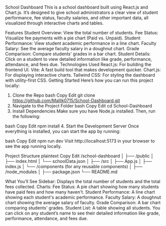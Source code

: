 School Dashboard
This is a school dashboard built using React.js and Chart.js. It’s designed to give school administrators a clear view of student performance, fee status, faculty salaries, and other important data, all visualized through interactive charts and tables.

Features
Student Overview: View the total number of students.
Fee Status: Visualize fee payments with a pie chart (Paid vs. Unpaid).
Student Performance: View student academic performance in a line chart.
Faculty Salary: See the average faculty salary in a doughnut chart.
Grade Comparison: Compare students' grades in a bar chart.
Student Details: Click on a student to view detailed information like grade, performance, attendance, and fees due.
Technologies Used
React.js: For building the frontend UI.
Vite: A fast build tool that makes development quicker.
Chart.js: For displaying interactive charts.
Tailwind CSS: For styling the dashboard with utility-first CSS.
Getting Started
Here’s how you can run this project locally:

1. Clone the Repo
bash
Copy
Edit
git clone https://github.com/Mallik0715/School-Dashboard.git
2. Navigate to the Project Folder
bash
Copy
Edit
cd School-Dashboard
3. Install Dependencies
Make sure you have Node.js installed. Then, run the following:

bash
Copy
Edit
npm install
4. Start the Development Server
Once everything is installed, you can start the app by running:

bash
Copy
Edit
npm run dev
Visit http://localhost:5173 in your browser to see the app running locally.

Project Structure
plaintext
Copy
Edit
/school-dashboard
│
├── /public
│   ├── index.html
│   └── schoolData.json
│
├── /src
│   ├── App.js
│   ├── index.js
│   └── /components (for any reusable components)
│
├── /node_modules
│
├── package.json
└── README.md

What You’ll See
Sidebar: Displays the total number of students and the total fees collected.
Charts:
Fee Status: A pie chart showing how many students have paid fees and how many haven't.
Student Performance: A line chart showing each student's academic performance.
Faculty Salary: A doughnut chart showing the average salary of faculty.
Grade Comparison: A bar chart comparing students' grades.
Student List: A table showing all students. You can click on any student’s name to see their detailed information like grade, performance, attendance, and fees due.
